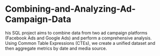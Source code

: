 # Combining-and-Analyzing-Ad-Campaign-Data
his SQL project aims to combine data from two ad campaign platforms (Facebook Ads and Google Ads) and perform a comprehensive analysis. Using Common Table Expressions (CTEs), we create a unified dataset and then aggregate metrics by date and media source.
